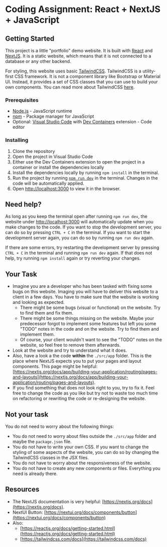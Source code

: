 # Coding Assignment: React + NextJS + JavaScript

## Getting Started

This project is a little "portfolio" demo website. It is built with [React](https://reactjs.org/) and [NextJS](https://nextjs.org/). It is a static website, which means that it is not connected to a database or any other backend.

For styling, this website uses basic [TailwindCSS](https://tailwindcss.com/). TailwindCSS is a utility-first CSS framework. It is not a component library like Bootstrap or Material UI. Instead, it provides a set of CSS classes that you can use to build your own components. You can read more about TailwindCSS [here](https://tailwindcss.com/docs/utility-first).

### Prerequisites

* [Node.js](https://nodejs.org/en/) - JavaScript runtime
* [npm](https://www.npmjs.com/) - Package manager for JavaScript
* Optional: [Visual Studio Code](https://code.visualstudio.com/) with [Dev Containers](https://marketplace.visualstudio.com/items?itemName=ms-vscode-remote.remote-containers) extension - Code editor

### Installing

1. Clone the repository
2. Open the project in Visual Studio Code
3. Either use the Dev Containers extension to open the project in a container or install the dependencies locally
4. Install the dependencies locally by running `npm install` in the terminal.
5. Run the project by running [`npm run dev`](https://nextjs.org/docs/app/api-reference/next-cli#development) in the terminal. Changes in the code will be automatically applied.
6. Open [http://localhost:3000](http://localhost:3000) to view it in the browser.

## Need help?

As long as you keep the terminal open after running `npm run dev`, the website under [http://localhost:3000](http://localhost:3000) will automatically update when you make changes to the code. If you want to stop the development server, you can do so by pressing `CTRL + C` in the terminal. If you want to start the development server again, you can do so by running `npm run dev` again.

If there are some errors, try restarting the development server by pressing `CTRL + C` in the terminal and running `npm run dev` again. If that does not help, try running `npm install` again or try reverting your changes.

## Your Task

* Imagine you are a developer who has been tasked with fixing some bugs on this website. Imaging you will have to deliver this website to a client in a few days. You have to make sure that the website is working and looking as expected.
	* There might be some bugs (visual or functional) on the website. Try to find them and fix them.
	* There might be some things missing on the website. Maybe your predecessor forgot to implement some features but left you some "TODO" notes in the code and on the website. Try to find them and implement them.
	* Of course, your client wouldn't want to see the "TODO" notes on the website, so feel free to remove them afterwards.
* Look at the website and try to understand what it does.
* Also, have a look a the code **within** the `./src/app` folder. This is the place where NextJS expects you to put your pages and layout components. This page might be helpful: [https://nextjs.org/docs/app/building-your-application/routing/pages-and-layouts](https://nextjs.org/docs/app/building-your-application/routing/pages-and-layouts).
* If you find something that does not look right to you, try to fix it. Feel free to change the code as you like but try not to waste too much time on refactoring or rewriting the code or re-designing the website.

## Not your task

You do not need to worry about the following things:

* You do not need to worry about files outside the `./src/app` folder and maybe the `package.json` file.
* You do not have to write your own CSS. If you want to change the styling of some aspects of the website, you can do so by changing the TailwindCSS classes in the JSX files.
* You do not have to worry about the responsiveness of the website.
* You do not have to create any new components or files. Everything you need is already there.

## Resources

* The NextJS documentation is very helpful: [https://nextjs.org/docs](https://nextjs.org/docs).
* NextUI Button: [https://nextui.org/docs/components/button](https://nextui.org/docs/components/button)
* Also:
	* [https://reactjs.org/docs/getting-started.html](https://reactjs.org/docs/getting-started.html)
	* [https://tailwindcss.com/docs](https://tailwindcss.com/docs)
